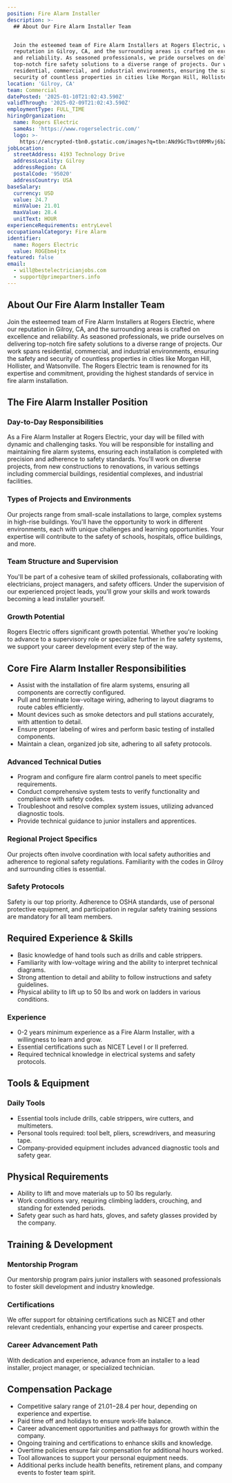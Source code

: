 ```yaml
---
position: Fire Alarm Installer
description: >-
  ## About Our Fire Alarm Installer Team


  Join the esteemed team of Fire Alarm Installers at Rogers Electric, where our
  reputation in Gilroy, CA, and the surrounding areas is crafted on excellence
  and reliability. As seasoned professionals, we pride ourselves on delivering
  top-notch fire safety solutions to a diverse range of projects. Our work spans
  residential, commercial, and industrial environments, ensuring the safety and
  security of countless properties in cities like Morgan Hill, Hollister,...
location: 'Gilroy, CA'
team: Commercial
datePosted: '2025-01-10T21:02:43.590Z'
validThrough: '2025-02-09T21:02:43.590Z'
employmentType: FULL_TIME
hiringOrganization:
  name: Rogers Electric
  sameAs: 'https://www.rogerselectric.com/'
  logo: >-
    https://encrypted-tbn0.gstatic.com/images?q=tbn:ANd9GcTbvt0RMRvj6bZdL81Q6HJeRVl_qflQIGgp9w&s
jobLocation:
  streetAddress: 4193 Technology Drive
  addressLocality: Gilroy
  addressRegion: CA
  postalCode: '95020'
  addressCountry: USA
baseSalary:
  currency: USD
  value: 24.7
  minValue: 21.01
  maxValue: 28.4
  unitText: HOUR
experienceRequirements: entryLevel
occupationalCategory: Fire Alarm
identifier:
  name: Rogers Electric
  value: ROGEbm4jtx
featured: false
email:
  - will@bestelectricianjobs.com
  - support@primepartners.info
---
```




## About Our Fire Alarm Installer Team

Join the esteemed team of Fire Alarm Installers at Rogers Electric, where our reputation in Gilroy, CA, and the surrounding areas is crafted on excellence and reliability. As seasoned professionals, we pride ourselves on delivering top-notch fire safety solutions to a diverse range of projects. Our work spans residential, commercial, and industrial environments, ensuring the safety and security of countless properties in cities like Morgan Hill, Hollister, and Watsonville. The Rogers Electric team is renowned for its expertise and commitment, providing the highest standards of service in fire alarm installation.

## The Fire Alarm Installer Position

### Day-to-Day Responsibilities

As a Fire Alarm Installer at Rogers Electric, your day will be filled with dynamic and challenging tasks. You will be responsible for installing and maintaining fire alarm systems, ensuring each installation is completed with precision and adherence to safety standards. You'll work on diverse projects, from new constructions to renovations, in various settings including commercial buildings, residential complexes, and industrial facilities.

### Types of Projects and Environments

Our projects range from small-scale installations to large, complex systems in high-rise buildings. You'll have the opportunity to work in different environments, each with unique challenges and learning opportunities. Your expertise will contribute to the safety of schools, hospitals, office buildings, and more.

### Team Structure and Supervision

You'll be part of a cohesive team of skilled professionals, collaborating with electricians, project managers, and safety officers. Under the supervision of our experienced project leads, you'll grow your skills and work towards becoming a lead installer yourself.

### Growth Potential

Rogers Electric offers significant growth potential. Whether you're looking to advance to a supervisory role or specialize further in fire safety systems, we support your career development every step of the way.

## Core Fire Alarm Installer Responsibilities

- Assist with the installation of fire alarm systems, ensuring all components are correctly configured.
- Pull and terminate low-voltage wiring, adhering to layout diagrams to route cables efficiently.
- Mount devices such as smoke detectors and pull stations accurately, with attention to detail.
- Ensure proper labeling of wires and perform basic testing of installed components.
- Maintain a clean, organized job site, adhering to all safety protocols.

### Advanced Technical Duties

- Program and configure fire alarm control panels to meet specific requirements.
- Conduct comprehensive system tests to verify functionality and compliance with safety codes.
- Troubleshoot and resolve complex system issues, utilizing advanced diagnostic tools.
- Provide technical guidance to junior installers and apprentices.

### Regional Project Specifics

Our projects often involve coordination with local safety authorities and adherence to regional safety regulations. Familiarity with the codes in Gilroy and surrounding cities is essential.

### Safety Protocols

Safety is our top priority. Adherence to OSHA standards, use of personal protective equipment, and participation in regular safety training sessions are mandatory for all team members.

## Required Experience & Skills

- Basic knowledge of hand tools such as drills and cable strippers.
- Familiarity with low-voltage wiring and the ability to interpret technical diagrams.
- Strong attention to detail and ability to follow instructions and safety guidelines.
- Physical ability to lift up to 50 lbs and work on ladders in various conditions.

### Experience

- 0-2 years minimum experience as a Fire Alarm Installer, with a willingness to learn and grow.
- Essential certifications such as NICET Level I or II preferred.
- Required technical knowledge in electrical systems and safety protocols.

## Tools & Equipment

### Daily Tools

- Essential tools include drills, cable strippers, wire cutters, and multimeters.
- Personal tools required: tool belt, pliers, screwdrivers, and measuring tape.
- Company-provided equipment includes advanced diagnostic tools and safety gear.

## Physical Requirements

- Ability to lift and move materials up to 50 lbs regularly.
- Work conditions vary, requiring climbing ladders, crouching, and standing for extended periods.
- Safety gear such as hard hats, gloves, and safety glasses provided by the company.

## Training & Development

### Mentorship Program

Our mentorship program pairs junior installers with seasoned professionals to foster skill development and industry knowledge.

### Certifications

We offer support for obtaining certifications such as NICET and other relevant credentials, enhancing your expertise and career prospects.

### Career Advancement Path

With dedication and experience, advance from an installer to a lead installer, project manager, or specialized technician.

## Compensation Package

- Competitive salary range of $21.01-$28.4 per hour, depending on experience and expertise.
- Paid time off and holidays to ensure work-life balance.
- Career advancement opportunities and pathways for growth within the company.
- Ongoing training and certifications to enhance skills and knowledge.
- Overtime policies ensure fair compensation for additional hours worked.
- Tool allowances to support your personal equipment needs.
- Additional perks include health benefits, retirement plans, and company events to foster team spirit.
